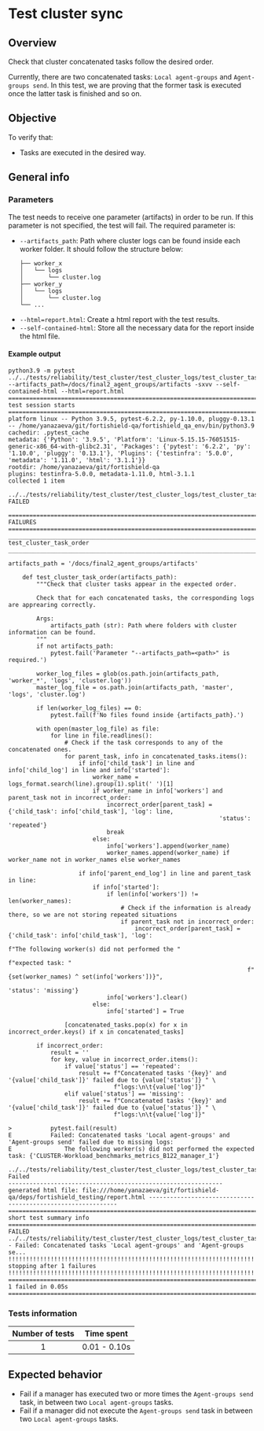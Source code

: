 # Test cluster sync

## Overview 

Check that cluster concatenated tasks follow the desired order.

Currently, there are two concatenated tasks: `Local agent-groups` and `Agent-groups send`. In this test, we are proving that the former task is executed once the latter task is finished and so on. 

## Objective

To verify that:
- Tasks are executed in the desired way.

## General info
### Parameters
The test needs to receive one parameter (artifacts) in order to be run. If this parameter is not specified, the test will fail. The required parameter is:
- `--artifacts_path`: Path where cluster logs can be found inside each worker folder. It should follow the structure below:
    ```.
    ├── worker_x
    │   └── logs
    │       └── cluster.log
    ├── worker_y
    │   └── logs
    │       └── cluster.log
    └── ...
    ```
- `--html=report.html`: Create a html report with the test results. 
- `--self-contained-html`: Store all the necessary data for the report inside the html file.

#### Example output
```shell
python3.9 -m pytest ../../tests/reliability/test_cluster/test_cluster_logs/test_cluster_task_order/test_cluster_task_order.py --artifacts_path=/docs/final2_agent_groups/artifacts -sxvv --self-contained-html --html=report.html 
=============================================================================================== test session starts ===============================================================================================
platform linux -- Python 3.9.5, pytest-6.2.2, py-1.10.0, pluggy-0.13.1 -- /home/yanazaeva/git/fortishield-qa/fortishield_qa_env/bin/python3.9
cachedir: .pytest_cache
metadata: {'Python': '3.9.5', 'Platform': 'Linux-5.15.15-76051515-generic-x86_64-with-glibc2.31', 'Packages': {'pytest': '6.2.2', 'py': '1.10.0', 'pluggy': '0.13.1'}, 'Plugins': {'testinfra': '5.0.0', 'metadata': '1.11.0', 'html': '3.1.1'}}
rootdir: /home/yanazaeva/git/fortishield-qa
plugins: testinfra-5.0.0, metadata-1.11.0, html-3.1.1
collected 1 item                                                                                                                                                                                                  

../../tests/reliability/test_cluster/test_cluster_logs/test_cluster_task_order/test_cluster_task_order.py::test_cluster_task_order FAILED

==================================================================================================== FAILURES =====================================================================================================
_____________________________________________________________________________________________ test_cluster_task_order _____________________________________________________________________________________________

artifacts_path = '/docs/final2_agent_groups/artifacts'

    def test_cluster_task_order(artifacts_path):
        """Check that cluster tasks appear in the expected order.
    
        Check that for each concatenated tasks, the corresponding logs are apprearing correctly.
    
        Args:
            artifacts_path (str): Path where folders with cluster information can be found.
        """
        if not artifacts_path:
            pytest.fail('Parameter "--artifacts_path=<path>" is required.')
    
        worker_log_files = glob(os.path.join(artifacts_path, 'worker_*', 'logs', 'cluster.log'))
        master_log_file = os.path.join(artifacts_path, 'master', 'logs', 'cluster.log')
    
        if len(worker_log_files) == 0:
            pytest.fail(f'No files found inside {artifacts_path}.')
    
        with open(master_log_file) as file:
            for line in file.readlines():
                # Check if the task corresponds to any of the concatenated ones.
                for parent_task, info in concatenated_tasks.items():
                    if info['child_task'] in line and info['child_log'] in line and info['started']:
                        worker_name = logs_format.search(line).group(1).split(' ')[1]
                        if worker_name in info['workers'] and parent_task not in incorrect_order:
                            incorrect_order[parent_task] = {'child_task': info['child_task'], 'log': line,
                                                            'status': 'repeated'}
                            break
                        else:
                            info['workers'].append(worker_name)
                            worker_names.append(worker_name) if worker_name not in worker_names else worker_names
    
                    if info['parent_end_log'] in line and parent_task in line:
                        if info['started']:
                            if len(info['workers']) != len(worker_names):
                                # Check if the information is already there, so we are not storing repeated situations
                                if parent_task not in incorrect_order:
                                    incorrect_order[parent_task] = {'child_task': info['child_task'], 'log':
                                                                    f"The following worker(s) did not performed the "
                                                                    f"expected task: "
                                                                    f"{set(worker_names) ^ set(info['workers'])}",
                                                                    'status': 'missing'}
                            info['workers'].clear()
                        else:
                            info['started'] = True
    
                [concatenated_tasks.pop(x) for x in incorrect_order.keys() if x in concatenated_tasks]
    
        if incorrect_order:
            result = ''
            for key, value in incorrect_order.items():
                if value['status'] == 'repeated':
                    result += f"Concatenated tasks '{key}' and '{value['child_task']}' failed due to {value['status']} " \
                              f"logs:\n\t{value['log']}"
                elif value['status'] == 'missing':
                    result += f"Concatenated tasks '{key}' and '{value['child_task']}' failed due to {value['status']} " \
                              f"logs:\n\t{value['log']}"
    
>           pytest.fail(result)
E           Failed: Concatenated tasks 'Local agent-groups' and 'Agent-groups send' failed due to missing logs:
E           	The following worker(s) did not performed the expected task: {'CLUSTER-Workload_benchmarks_metrics_B122_manager_1'}

../../tests/reliability/test_cluster/test_cluster_logs/test_cluster_task_order/test_cluster_task_order.py:76: Failed
------------------------------------------------------------- generated html file: file:///home/yanazaeva/git/fortishield-qa/deps/fortishield_testing/report.html -------------------------------------------------------------
============================================================================================= short test summary info =============================================================================================
FAILED ../../tests/reliability/test_cluster/test_cluster_logs/test_cluster_task_order/test_cluster_task_order.py::test_cluster_task_order - Failed: Concatenated tasks 'Local agent-groups' and 'Agent-groups se...
!!!!!!!!!!!!!!!!!!!!!!!!!!!!!!!!!!!!!!!!!!!!!!!!!!!!!!!!!!!!!!!!!!!!!!!!!!!!!!!!!!!!!!!!!!!! stopping after 1 failures !!!!!!!!!!!!!!!!!!!!!!!!!!!!!!!!!!!!!!!!!!!!!!!!!!!!!!!!!!!!!!!!!!!!!!!!!!!!!!!!!!!!!!!!!!!!
================================================================================================ 1 failed in 0.05s ================================================================================================
```

### Tests information

| Number of tests | Time spent |
|:--:|:--:|
| 1 | 0.01 - 0.10s |

## Expected behavior

- Fail if a manager has executed two or more times the `Agent-groups send` task, in between two `Local agent-groups` tasks.
- Fail if a manager did not execute the `Agent-groups send` task in between two `Local agent-groups` tasks.
